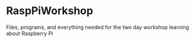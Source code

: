 # RaspPiWorkshop
Files, programs, and everything needed for the two day workshop learning about Raspberry Pi
